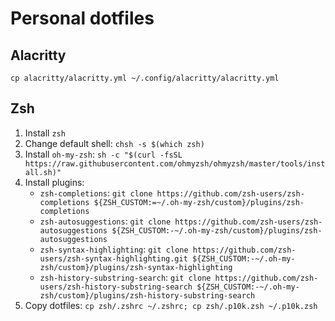 # Personal dotfiles

## Alacritty
`cp alacritty/alacritty.yml ~/.config/alacritty/alacritty.yml`

## Zsh
1. Install `zsh`
2. Change default shell: `chsh -s $(which zsh)`
3. Install `oh-my-zsh`: `sh -c "$(curl -fsSL https://raw.githubusercontent.com/ohmyzsh/ohmyzsh/master/tools/install.sh)"`
4. Install plugins:
    - `zsh-completions`: `git clone https://github.com/zsh-users/zsh-completions ${ZSH_CUSTOM:=~/.oh-my-zsh/custom}/plugins/zsh-completions`
    - `zsh-autosuggestions`: `git clone https://github.com/zsh-users/zsh-autosuggestions ${ZSH_CUSTOM:-~/.oh-my-zsh/custom}/plugins/zsh-autosuggestions`
    - `zsh-syntax-highlighting`: `git clone https://github.com/zsh-users/zsh-syntax-highlighting.git ${ZSH_CUSTOM:-~/.oh-my-zsh/custom}/plugins/zsh-syntax-highlighting`
    - `zsh-history-substring-search`: `git clone https://github.com/zsh-users/zsh-history-substring-search ${ZSH_CUSTOM:-~/.oh-my-zsh/custom}/plugins/zsh-history-substring-search`
5. Copy dotfiles: `cp zsh/.zshrc ~/.zshrc; cp zsh/.p10k.zsh ~/.p10k.zsh`